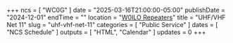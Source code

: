 +++
ncs = [ "WC0G" ]
date = "2025-03-16T21:00:00-05:00"
publishDate = "2024-12-01"
endTime = ""
location = "[W0ILO Repeaters](/radios/)"
title = "UHF/VHF Net 11"
slug = "uhf-vhf-net-11"
categories = [ "Public Service" ]
dates = [ "NCS Schedule" ]
outputs = [ "HTML", "Calendar" ]
updates = 0
+++
